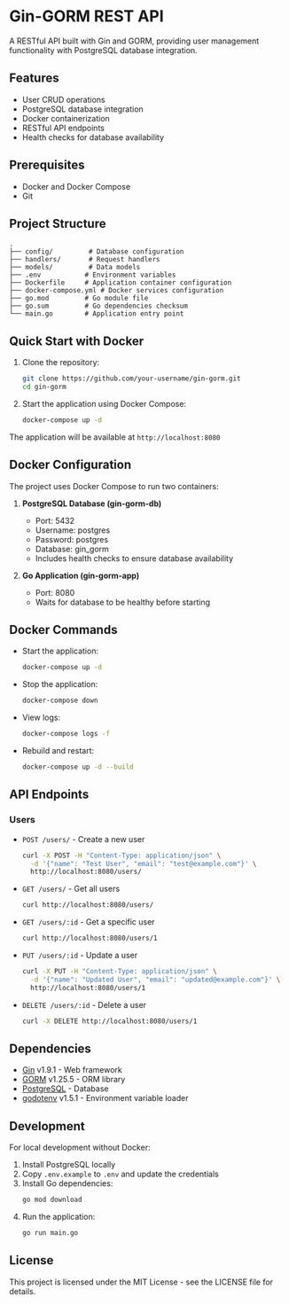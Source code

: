 # Gin-GORM REST API

A RESTful API built with Gin and GORM, providing user management functionality with PostgreSQL database integration.

## Features

- User CRUD operations
- PostgreSQL database integration
- Docker containerization
- RESTful API endpoints
- Health checks for database availability

## Prerequisites

- Docker and Docker Compose
- Git

## Project Structure

```
.
├── config/         # Database configuration
├── handlers/       # Request handlers
├── models/         # Data models
├── .env           # Environment variables
├── Dockerfile     # Application container configuration
├── docker-compose.yml # Docker services configuration
├── go.mod         # Go module file
├── go.sum         # Go dependencies checksum
└── main.go        # Application entry point
```

## Quick Start with Docker

1. Clone the repository:
   ```bash
   git clone https://github.com/your-username/gin-gorm.git
   cd gin-gorm
   ```

2. Start the application using Docker Compose:
   ```bash
   docker-compose up -d
   ```

The application will be available at `http://localhost:8080`

## Docker Configuration

The project uses Docker Compose to run two containers:

1. **PostgreSQL Database (gin-gorm-db)**
   - Port: 5432
   - Username: postgres
   - Password: postgres
   - Database: gin_gorm
   - Includes health checks to ensure database availability

2. **Go Application (gin-gorm-app)**
   - Port: 8080
   - Waits for database to be healthy before starting

## Docker Commands

- Start the application:
  ```bash
  docker-compose up -d
  ```

- Stop the application:
  ```bash
  docker-compose down
  ```

- View logs:
  ```bash
  docker-compose logs -f
  ```

- Rebuild and restart:
  ```bash
  docker-compose up -d --build
  ```

## API Endpoints

### Users

- `POST /users/` - Create a new user
  ```bash
  curl -X POST -H "Content-Type: application/json" \
    -d '{"name": "Test User", "email": "test@example.com"}' \
    http://localhost:8080/users/
  ```

- `GET /users/` - Get all users
  ```bash
  curl http://localhost:8080/users/
  ```

- `GET /users/:id` - Get a specific user
  ```bash
  curl http://localhost:8080/users/1
  ```

- `PUT /users/:id` - Update a user
  ```bash
  curl -X PUT -H "Content-Type: application/json" \
    -d '{"name": "Updated User", "email": "updated@example.com"}' \
    http://localhost:8080/users/1
  ```

- `DELETE /users/:id` - Delete a user
  ```bash
  curl -X DELETE http://localhost:8080/users/1
  ```

## Dependencies

- [Gin](https://github.com/gin-gonic/gin) v1.9.1 - Web framework
- [GORM](https://gorm.io/) v1.25.5 - ORM library
- [PostgreSQL](https://www.postgresql.org/) - Database
- [godotenv](https://github.com/joho/godotenv) v1.5.1 - Environment variable loader

## Development

For local development without Docker:

1. Install PostgreSQL locally
2. Copy `.env.example` to `.env` and update the credentials
3. Install Go dependencies:
   ```bash
   go mod download
   ```
4. Run the application:
   ```bash
   go run main.go
   ```

## License

This project is licensed under the MIT License - see the LICENSE file for details.
